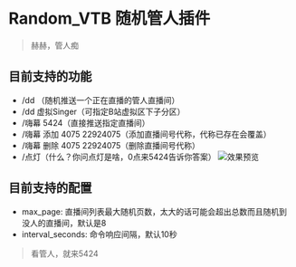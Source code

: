 # Random_VTB 随机管人插件
> 赫赫，管人痴

## 目前支持的功能
- /dd （随机推送一个正在直播的管人直播间）
- /dd 虚拟Singer（可指定B站虚拟区下子分区）
- /嗨幕 5424（直接推送指定直播间）
- /嗨幕 添加 4075 22924075（添加直播间号代称，代称已存在会覆盖）
- /嗨幕 删除 4075 22924075（删除直播间号代称）
- /点灯（什么？你问点灯是啥，0点来5424告诉你答案）
![效果预览](https://img.picui.cn/free/2025/03/04/67c6e8f4ecad7.png)

## 目前支持的配置
- max_page: 直播间列表最大随机页数，太大的话可能会超出总数而且随机到没人的直播间，默认是8
- interval_seconds: 命令响应间隔，默认10秒

> 看管人，就来5424